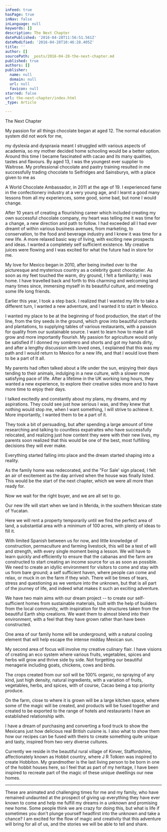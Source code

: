 ```yaml
---
inFeed: true
hasPage: true
inNav: false
inLanguage: null
keywords: []
description: The Next Chapter
datePublished: '2016-04-28T11:56:51.561Z'
dateModified: '2016-04-28T10:46:28.405Z'
title: ''
author: []
sourcePath: _posts/2016-04-28-the-next-chapter.md
published: true
authors: []
publisher:
  name: null
  domain: null
  url: null
  favicon: null
starred: false
url: the-next-chapter/index.html
_type: Article

---
```

The Next Chapter

My passion for all things chocolate began at aged 12\. The normal education system did not work for me,

my dyslexia and dyspraxia meant I struggled with various aspects of academia, so my mother decided home schooling would be a better option. Around this time I became fascinated with cacao and its many qualities, tastes and flavours. By aged 13, I was the youngest ever supplier to Waitrose. My professional chocolate and pastry training resulted in me successfully trading chocolate to Selfridges and Sainsburys, with a place given to me as

A World Chocolate Ambassador, in 2011 at the age of 19\. I experienced fame in the confectionery industry at a very young age, and I learnt a good many lessons from all my experiences, some good, some bad, but none I would change.

After 10 years of creating a flourishing career which included creating my own successful chocolate company, my heart was telling me it was time for a change, a new direction and path to follow. I had exceeded all I had ever dreamt of within various business avenues, from marketing, to conservation, to the food and beverage industry and I knew it was time for a new life. A more relaxed basic way of living, with exciting new prospects and ideas. I wanted a completely self sufficient existence. My creative juices were flowing and I was excited for what the future had in store for me.

My love for Mexico began in 2010, after being invited over to the picturesque and mysterious country as a celebrity guest chocolatier. As soon as my feet touched the warm, dry ground, I felt a familiarity; I was home. I have travelled back and forth to this charming and welcoming land many times since, immersing myself in its beautiful culture, and meeting some life long friends.

Earlier this year, I took a step back. I realized that I wanted my life to take a different turn, I wanted a new adventure, and I wanted it to start in Mexico.

I wanted my place to be at the beginning of food production, the start of the line, from the tiny seeds in the ground, which grow into beautiful orchards and plantations, to supplying tables of various restaurants, with a passion for quality from our sustainable source. I want to learn how to make it all grow and more importantly flourish. My passion for agriculture would only be satisfied if I donned my sombrero and shorts and got my hands dirty, and after a lengthy discussion with loved ones, I explained that this was my path and I would return to Mexico for a new life, and that I would love them to be a part of It all.

My parents had often talked about a life under the sun, enjoying their days tending to their animals, indulging in a new culture, with a slower more satisfying pace of life. After a lifetime in the UK working long hours, they wanted a new experience, to explore their creative sides more and to have more time to enjoy their days.

I talked excitedly and constantly about my plans, my dreams, and my aspirations. They could see just how serious I was, and they knew that nothing would stop me, when I want something, I will strive to achieve it. More importantly, I wanted them to be a part of it.

They took a bit of persuading, but after spending a large amount of time researching and talking to countless expatraites who have successfully relocated, and realizing just how content they were with their new lives, my parents soon realized that this would be one of the best, most fulfilling decisions they will ever make.

Everything started falling into place and the dream started shaping into a reality.

As the family home was redecorated, and the "For Sale' sign placed, I felt an air of excitement as the day arrived when the house was finally listed. This would be the start of the next chapter, which we were all more than ready for.

Now we wait for the right buyer, and we are all set to go.

Our new life will start when we land in Merida, in the southern Mexican state of Yucatan.

Here we will rent a property temporarily until we find the perfect area of land, a substantial area with a minimum of 100 acres, with plenty of ideas to fill it.

With limited Spanish between us for now, and little knowledge of construction, permaculture and farming livestock, this will be a test of will and strength, with every single moment being a lesson. We will have to learn quickly and efficiently to ensure that the cabanas and the farm are constructed to start creating an income source for us as soon as possible. We need to create an idyllic environment for visitors to come and stay with us from bare ground; a self sufficient haven, where people can come and relax, or muck in on the farm if they wish. There will be times of tears, stress and questioning as we venture into the unknown, but that is all part of the journey of life, and indeed what makes it such an exciting adventure.

We have two main aims with our dream project -- to create our self-sufficient homes from sustainable materials, built with the help of builders from the local community, with inspiration for the structures taken from the beautiful Earth ship creations. We want them to almost blend into their environment, with a feel that they have grown rather than have been constructed.

One area of our family home will be underground, with a natural cooling element that will help escape the intense midday Mexican sun.

My second area of focus will involve my creative culinary flair. I have visions of creating an eco system where various fruits, vegetables, spices and herbs will grow and thrive side by side. Not forgetting our beautiful menagerie including goats, chickens, cows and birds. 

The crops created from our soil will be 100% organic, no spraying of any kind, just high density, natural ingredients, with a variation of fruits, vegetables, herbs, and spices, with of course, Cacao being a top priority produce.

On the farm, close to where it is grown will be a large kitchen space, where some of the magic will be created, and products will be fused together and created to be exported to the range of hotels and restaurants I have an established relationship with.

I have a dream of purchasing and converting a food truck to show the Mexicans just how delicious real British cuisine is. I also what to show them how our recipes can be fused with theirs to create something quite unique and tasty, inspired from two very diverse cultures.

Currently we reside in the beautiful rural village of Kinver, Staffordshire, affectionately known as Hobbit country, where J R Tolkien was inspired to create Hobbiton. My grandmother is the last living person to be born in one of the hobbit houses here, so I feel that as part of my heritage, I have been inspired to recreate part of the magic of these unique dwellings our new homes. 

____

These are animated and challenging times for me and my family, who have remained undaunted at the prospect of giving up everything they have ever known to come and help me fulfill my dreams in a unknown and promising new home. Some people think we are crazy for doing this, but what is life if sometimes you don't plunge yourself headfirst into the unknown and take a chance? I am excited for the flow of magic and creativity that this adventure will bring for all of us, and the stories we will be able to tell and share.